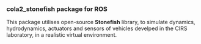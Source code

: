 ### cola2_stonefish package for ROS

This package utilises open-source **Stonefish** library, to simulate dynamics, hydrodynamics, actuators and sensors of vehicles develped in the CIRS laboratory, in a realistic virtual environment.
